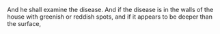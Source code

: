 And he shall examine the disease. And if the disease is in the walls of the house with greenish or reddish spots, and if it appears to be deeper than the surface,
